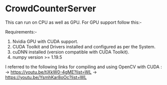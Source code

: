 # CrowdCounterServer
This can run on CPU as well as GPU. For GPU support follow this:-

Requirements:-
1) Nvidia GPU with CUDA support.
2) CUDA Toolkit and Drivers installed and configured as per the System.
3) cuDNN installed (version compatible with CUDA Toolkit).
4) numpy version >= 1.19.5

I referred to the following links for compiling and using OpenCV with CUDA :
-> https://youtu.be/tjXkW0-4gME?list=WL
-> https://youtu.be/YsmhKar8oOc?list=WL
